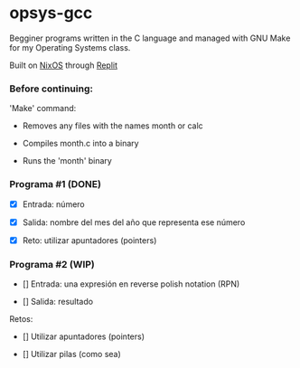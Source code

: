 # opsys-gcc

Begginer programs written in the C language and managed with GNU Make for my Operating Systems class.

Built on [NixOS](https://nixos.org/) through [Replit](https://replit.com)

### Before continuing:

'Make' command:

- Removes any files with the names month or calc

- Compiles month.c into a binary

- Runs the 'month' binary

### Programa #1 (DONE)

- [x] Entrada: número

- [x] Salida: nombre del mes del año que representa ese número

- [x] Reto: utilizar apuntadores (pointers)

### Programa #2 (WIP)

- [] Entrada: una expresión en reverse polish notation (RPN)

- [] Salida: resultado

Retos:

- [] Utilizar apuntadores (pointers)

- [] Utilizar pilas (como sea)
